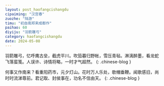 ```yaml
---
layout: post_haofangcishangdu
cipaiming: "汉宫春"
zuozhe: "陆游"
timu: "初自南郑来成都作"
paihao: 60
diyiju: "羽箭雕弓"
category: haofangcishangdu
date: 2024-05-08
---
```


羽箭雕弓，忆呼鹰古垒，截虎平川。吹笳暮归野帐，雪压青毡。淋漓醉墨，看龙蛇飞落蛮笺。人误许、诗情将略，一时才气超然。
{: .chinese-blog }

何事又作南来？看重阳药市，元夕灯山。花时万人乐处，欹帽垂鞭。闻歌感旧，尚时时流涕尊前。君记取、封侯事在，功名不信由天。
{: .chinese-blog }
